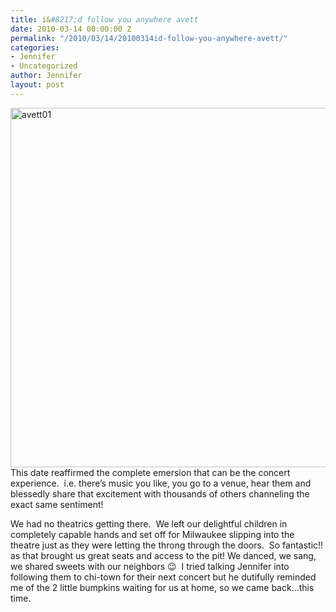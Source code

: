 ```yaml
---
title: i&#8217;d follow you anywhere avett
date: 2010-03-14 00:00:00 Z
permalink: "/2010/03/14/20100314id-follow-you-anywhere-avett/"
categories:
- Jennifer
- Uncategorized
author: Jennifer
layout: post
---
```


<img title="avett01" height="575" alt="avett01" width="950" class="alignleft size-full wp-image-619" src="/teamelam/assets/images/iand-8217-d-follow-you-anywhere-avett/1268630191000-missing.jpg" />This date reaffirmed the complete emersion that can be the concert experience.  i.e. there&#8217;s music you like, you go to a venue, hear them and blessedly share that excitement with thousands of others channeling the exact same sentiment!

We had no theatrics getting there.  We left our delightful children in completely capable hands and set off for Milwaukee slipping into the theatre just as they were letting the throng through the doors.  So fantastic!! as that brought us great seats and access to the pit! We danced, we sang, we shared sweets with our neighbors 😉  I tried talking Jennifer into following them to chi-town for their next concert but he dutifully reminded me of the 2 little bumpkins waiting for us at home, so we came back&#8230;this time.
